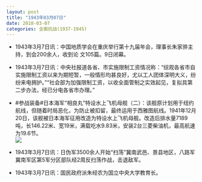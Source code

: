 ```yaml
---
layout: post
title: "1943年03月07日"
date: 2018-03-07
categories: 全面抗战(1937-1945)
---
```


<meta name="referrer" content="no-referrer" />

- 1943年3月7日讯：中国地质学会在重庆举行第十九届年会，理事长朱家骅主持，到会200余人，收到论 文105篇。9日闭幕。 

- 1943年3月7日讯：中央社报道各省、市实施限制工资情况称：“综观各省市自实施限制工资以来为期短暂，一般情形均甚良好，尤以工人团体深明大义，纷纷来电拥护。”“社会部为加强限制工资，以收全面管制之实效起见，复拟具第二步办法，经已分电各省市办理。” 

- #参战装备#日本海军“相良丸”特设水上飞机母舰（二）：该舰原计划用于纽约航线，但随着时局恶化，为防止被扣留，最终运用于西雅图航线。1941年12月20日，该舰被日本海军征用改造为特设水上飞机母舰。改造后排水量7189吨，长146.22米、宽19米，满载吃水9.83米，安装2台三菱柴油机，最高航速为19.6节。 <br/><img src="https://wx4.sinaimg.cn/large/aca367d8ly1fp40u47bkgj20wg0ij43w.jpg" />

- 1943年3月7日讯：日伪军3500余人开始“扫荡”冀南武邑、景县地区，八路军冀南军区第5军分区部队经2周反扫荡作战，击退敌军。 

- 1943年3月7日讯：国民政府派朱经农为国立中央大学教育长。 

